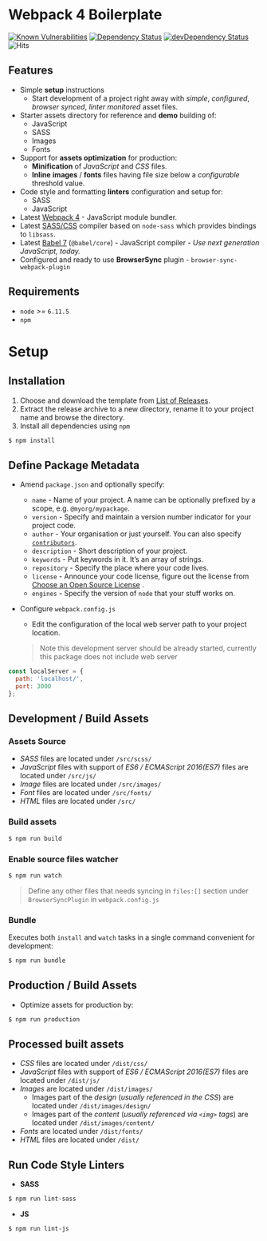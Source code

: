 # Webpack 4 Boilerplate

[![Known Vulnerabilities](https://snyk.io/test/github/WeAreAthlon/frontend-webpack-boilerplate/badge.svg?targetFile=package.json)](https://snyk.io/test/github/WeAreAthlon/frontend-webpack-boilerplate?targetFile=package.json)
[![Dependency Status](https://david-dm.org/WeAreAthlon/frontend-webpack-boilerplate.svg)](https://david-dm.org/WeAreAthlon/frontend-webpack-boilerplate) 
[![devDependency Status](https://david-dm.org/WeAreAthlon/frontend-webpack-boilerplate/dev-status.svg)](https://david-dm.org/WeAreAthlon/frontend-webpack-boilerplate?type=dev)
![Hits](http://hits.dwyl.io/weareathlon/frontend-webpack-boilerplate.svg)

## Features

* Simple **setup** instructions
  * Start development of a project right away with *simple*, *configured*, *browser synced*, *linter monitored* asset files.
* Starter assets directory for reference and **demo** building of:
  * JavaScript
  * SASS
  * Images
  * Fonts
* Support for **assets optimization** for production:
  * **Minification** of *JavaScript* and *CSS* files.
  * **Inline** **images** / **fonts** files having file size below a *configurable* threshold value.
* Code style and formatting **linters** configuration and setup for:
  * SASS
  * JavaScript
* Latest [Webpack 4](https://github.com/webpack/webpack) - JavaScript module bundler.
* Latest [SASS/CSS](https://github.com/sass/node-sass) compiler based on `node-sass` which provides bindings to `libsass`.
* Latest [Babel 7](https://github.com/babel/babel) (`@babel/core`) - JavaScript compiler - _Use next generation JavaScript, today._
* Configured and ready to use **BrowserSync** plugin - `browser-sync-webpack-plugin`

## Requirements

* `node` _>=_ `6.11.5`
* `npm`

# Setup

## Installation

1. Choose and download the template from [List of Releases](https://github.com/WeAreAthlon/frontend-webpack-boilerplate/releases).
1. Extract the release archive to a new directory, rename it to your project name and browse the directory.
1. Install all dependencies using `npm`

```sh 
$ npm install
```

## Define Package Metadata

* Amend `package.json` and optionally specify:
    * `name` - Name of your project. A name can be optionally prefixed by a scope, e.g. `@myorg/mypackage`.
    * `version` - Specify and maintain a version number indicator for your project code.
    * `author` - Your organisation or just yourself. You can also specify [`contributors`](https://docs.npmjs.com/files/package.json#people-fields-author-contributors).
    * `description` - Short description of your project.
    * `keywords` - Put keywords in it. It’s an array of strings.
    * `repository` - Specify the place where your code lives.
    * `license` - Announce your code license, figure out the license from [Choose an Open Source License](https://choosealicense.com) .
    * `engines` - Specify the version of `node` that your stuff works on.
* Configure `webpack.config.js`
    * Edit the configuration of the local web server path to your project location.
    
    > Note this development server should be already started, currently this package does not include web server

```js
const localServer = {
  path: 'localhost/',
  port: 3000
};
```

## Development / Build Assets

### Assets Source

* _SASS_ files are located under `/src/scss/`
* _JavaScript_ files with support of _ES6 / ECMAScript 2016(ES7)_ files are located under `/src/js/`
* _Image_ files are located under `/src/images/`
* _Font_ files are located under `/src/fonts/`
* _HTML_ files are located under `/src/`

### Build assets

```sh
$ npm run build
```

### Enable source files watcher

```sh
$ npm run watch
```

> Define any other files that needs syncing in `files:[]` section under `BrowserSyncPlugin` in `webpack.config.js`

### Bundle

Executes both `install` and `watch` tasks in a single command convenient for development:

```sh
$ npm run bundle
```

## Production / Build Assets

* Optimize assets for production by:

```sh
$ npm run production
```

## Processed built assets

* _CSS_ files are located under `/dist/css/`
* _JavaScript_ files with support of _ES6 / ECMAScript 2016(ES7)_ files are located under `/dist/js/`
* _Images_ are located under `/dist/images/`
  * Images part of the _design_ (_usually referenced in the CSS_) are located under `/dist/images/design/`
  * Images part of the _content_ (_usually referenced via `<img>` tags_) are located under `/dist/images/content/`
* _Fonts_ are located under `/dist/fonts/`
* _HTML_ files are located under `/dist/`

## Run Code Style Linters

* **SASS**

```sh
$ npm run lint-sass
```
* **JS**

```sh
$ npm run lint-js
```
